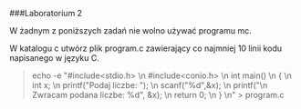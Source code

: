 ###Laboratorium 2

W żadnym z poniższych zadań nie wolno używać programu mc.

W katalogu c utwórz plik program.c zawierający co najmniej 10 linii kodu napisanego w języku C.

> echo -e "#include<stdio.h> \n #include<conio.h> \n int main() \n { \n int x; \n printf("Podaj liczbe: "); \n scanf("%d",&x); \n printf("\n Zwracam podana liczbe: %d", &x); \n return 0; \n } \n" > program.c



